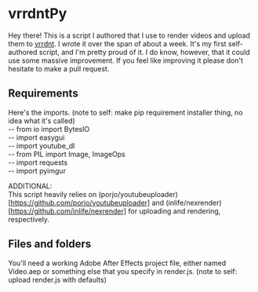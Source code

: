 # vrrdntPy

Hey there! This is a script I authored that I use to render videos and upload them to [vrrdnt](https://youtube.com/vrrdnt). I wrote it over the span of about a week. It's my first self-authored script, and I'm pretty proud of it. I do know, however, that it could use some massive improvement. If you feel like improving it please don't hesitate to make a pull request.


## Requirements

Here's the imports. (note to self: make pip requirement installer thing, no idea what it's called)  
-- from io import BytesIO  
-- import easygui  
-- import youtube_dl  
-- from PIL import Image, ImageOps  
-- import requests  
-- import pyimgur  

ADDITIONAL:  
This script heavily relies on (porjo/youtubeuploader)[https://github.com/porjo/youtubeuploader] and (inlife/nexrender)[https://github.com/inlife/nexrender] for uploading and rendering, respectively.

## Files and folders

You'll need a working Adobe After Effects project file, either named Video.aep or something else that you specify in render.js. (note to self: upload render.js with defaults)
